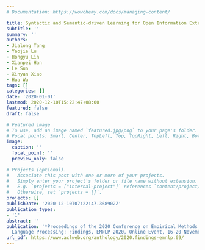 ```yaml
---
# Documentation: https://wowchemy.com/docs/managing-content/

title: Syntactic and Semantic-driven Learning for Open Information Extraction
subtitle: ''
summary: ''
authors:
- Jialong Tang
- Yaojie Lu
- Hongyu Lin
- Xianpei Han
- Le Sun
- Xinyan Xiao
- Hua Wu
tags: []
categories: []
date: '2020-01-01'
lastmod: 2020-12-10T15:22:47+08:00
featured: false
draft: false

# Featured image
# To use, add an image named `featured.jpg/png` to your page's folder.
# Focal points: Smart, Center, TopLeft, Top, TopRight, Left, Right, BottomLeft, Bottom, BottomRight.
image:
  caption: ''
  focal_point: ''
  preview_only: false

# Projects (optional).
#   Associate this post with one or more of your projects.
#   Simply enter your project's folder or file name without extension.
#   E.g. `projects = ["internal-project"]` references `content/project/deep-learning/index.md`.
#   Otherwise, set `projects = []`.
projects: []
publishDate: '2020-12-10T07:22:47.368902Z'
publication_types:
- '1'
abstract: ''
publication: '*Proceedings of the 2020 Conference on Empirical Methods in Natural
  Language Processing: Findings, EMNLP 2020, Online Event, 16-20 November 2020*'
url_pdf: https://www.aclweb.org/anthology/2020.findings-emnlp.69/
---
```

